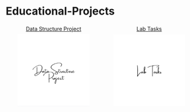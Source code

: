 # Educational-Projects

<table>
    <thead>
        <tr>
<td align="center" width="25%"><a href="https://github.com/AGhaith/University-System">         Data Structure Project    </a></td>
<td align="center" width="25%"><a href="https://github.com/AGhaith/Lab-Tasks">         Lab Tasks    </a></td>
        </tr>
        <tr>
<td align="center"><a href="https://github.com/AGhaith/University-System">        <img src="/Logos/DS Project.png"          width="80%"></img></a></td>
<td align="center"><a href="https://github.com/AGhaith/Lab-Tasks">        <img src="/Logos/Lab Tasks 1.png"          width="80%"></img></a></td>
        </tr>
        </tr>
    </thead>

</table>
</table>
